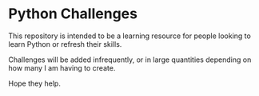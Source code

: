 Python Challenges
===

This repository is intended to be a learning resource for people looking to learn Python or refresh their skills. 

Challenges will be added infrequently, or in large quantities depending on how many I am having to create.

Hope they help. 